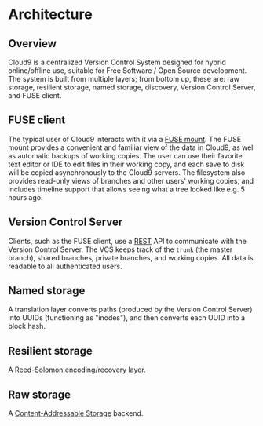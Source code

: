 # Architecture
## Overview

Cloud9 is a centralized Version Control System designed for hybrid
online/offline use, suitable for Free Software / Open Source development.  The
system is built from multiple layers; from bottom up, these are: raw storage,
resilient storage, named storage, discovery, Version Control Server, and FUSE
client.

## FUSE client

The typical user of Cloud9 interacts with it via a [FUSE mount][fuse].  The
FUSE mount provides a convenient and familiar view of the data in Cloud9, as
well as automatic backups of working copies.  The user can use their favorite
text editor or IDE to edit files in their working copy, and each save to disk
will be copied asynchronously to the Cloud9 servers.  The filesystem also
provides read-only views of branches and other users' working copies, and
includes timeline support that allows seeing what a tree looked like e.g. 5
hours ago.

## Version Control Server

Clients, such as the FUSE client, use a [REST][rest] API to communicate with
the Version Control Server.  The VCS keeps track of the `trunk` (the master
branch), shared branches, private branches, and working copies.  All data is
readable to all authenticated users.

## Named storage

A translation layer converts paths (produced by the Version Control Server)
into UUIDs (functioning as "inodes"), and then converts each UUID into a block
hash.

## Resilient storage

A [Reed-Solomon][rs] encoding/recovery layer.

## Raw storage

A [Content-Addressable Storage][cas] backend.

[fuse]: https://en.wikipedia.org/wiki/Filesystem_in_Userspace
[rest]: https://en.wikipedia.org/wiki/Representational_state_transfer
[rs]: https://en.wikipedia.org/wiki/Reed%E2%80%93Solomon_error_correction
[cas]: https://en.wikipedia.org/wiki/Content-addressable_storage
